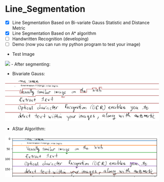 # Line_Segmentation

- [x] Line Segmentation Based on Bi-variate Gauss Statistic and Distance Metric
- [x] Line Segmentation Based on A* algorithm
- [ ] Handwritten Recognition (developing)
- [ ] Demo (now you can run my python program to test your image)
- Test Image
<img src="test/7.jpg">
- After segmenting:

  + Bivariate Gauss:
<img src="Bivariate_Gauss_Line_Segmentation/result/bivariate_output.jpg">

  + AStar Algorithm:
<img src="A_Star_Line_Segmentation/astar_output.png">



  